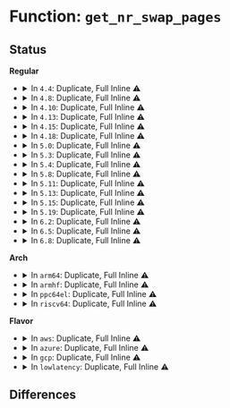 # Function: <code>get_nr_swap_pages</code>

## Status
<b>Regular</b>
<ul>
<li>
<details>
<summary>In <code>4.4</code>: Duplicate, Full Inline ⚠️</summary>

**Collision:** Static Duplication

**Inline:** Full

**Transformation:** False

**Instances:**

```
In mm/vmscan.c (ffffffff811a03f0)
Location: include/linux/swap.h:425
Inline: True
Inline callers:
  - mm/vmscan.c:pfmemalloc_watermark_ok
  - mm/vmscan.c:zone_reclaimable
  - mm/vmscan.c:shrink_lruvec
  - mm/vmscan.c:shrink_zone
```
```
In mm/mmap.c (ffffffff811c498a)
Location: include/linux/swap.h:425
Inline: True
Inline callers:
  - mm/mmap.c:__vm_enough_memory
```
```
In mm/swap_state.c (ffffffff811d26d7)
Location: include/linux/swap.h:425
Inline: True
Inline callers:
  - mm/swap_state.c:show_swap_cache_info
```
</details>
</li>
<li>
<details>
<summary>In <code>4.8</code>: Duplicate, Full Inline ⚠️</summary>

**Collision:** Static Duplication

**Inline:** Full

**Transformation:** False

**Instances:**

```
In mm/vmscan.c (ffffffff811bb759)
Location: include/linux/swap.h:395
Inline: True
Inline callers:
  - mm/vmscan.c:shrink_node
  - mm/vmscan.c:pgdat_reclaimable_pages
  - mm/vmscan.c:zone_reclaimable_pages
```
```
In mm/util.c (ffffffff811c4e91)
Location: include/linux/swap.h:395
Inline: True
Inline callers:
  - mm/util.c:__vm_enough_memory
```
```
In mm/madvise.c (ffffffff811ef4ea)
Location: include/linux/swap.h:395
Inline: True
Inline callers:
  - mm/madvise.c:SyS_madvise
```
```
In mm/swap_state.c (ffffffff811f034b)
Location: include/linux/swap.h:395
Inline: True
Inline callers:
  - mm/swap_state.c:show_swap_cache_info
```
```
In mm/memcontrol.c (ffffffff81224bdc)
Location: include/linux/swap.h:395
Inline: True
Inline callers:
  - mm/memcontrol.c:mem_cgroup_get_nr_swap_pages
```
</details>
</li>
<li>
<details>
<summary>In <code>4.10</code>: Duplicate, Full Inline ⚠️</summary>

**Collision:** Static Duplication

**Inline:** Full

**Transformation:** False

**Instances:**

```
In mm/vmscan.c (ffffffff811cbe29)
Location: include/linux/swap.h:370
Inline: True
Inline callers:
  - mm/vmscan.c:shrink_node
  - mm/vmscan.c:pgdat_reclaimable_pages
  - mm/vmscan.c:zone_reclaimable_pages
```
```
In mm/util.c (ffffffff811d4fa1)
Location: include/linux/swap.h:370
Inline: True
Inline callers:
  - mm/util.c:__vm_enough_memory
```
```
In mm/madvise.c (ffffffff811ffe6a)
Location: include/linux/swap.h:370
Inline: True
Inline callers:
  - mm/madvise.c:SyS_madvise
```
```
In mm/swap_state.c (ffffffff81200cfb)
Location: include/linux/swap.h:370
Inline: True
Inline callers:
  - mm/swap_state.c:show_swap_cache_info
```
```
In mm/memcontrol.c (ffffffff812371cc)
Location: include/linux/swap.h:370
Inline: True
Inline callers:
  - mm/memcontrol.c:mem_cgroup_get_nr_swap_pages
```
</details>
</li>
<li>
<details>
<summary>In <code>4.13</code>: Duplicate, Full Inline ⚠️</summary>

**Collision:** Static Duplication

**Inline:** Full

**Transformation:** False

**Instances:**

```
In mm/vmscan.c (ffffffff811d4963)
Location: include/linux/swap.h:385
Inline: True
Inline callers:
  - mm/vmscan.c:shrink_node
  - mm/vmscan.c:pgdat_reclaimable_pages
  - mm/vmscan.c:zone_reclaimable_pages
```
```
In mm/util.c (ffffffff811dddf1)
Location: include/linux/swap.h:385
Inline: True
Inline callers:
  - mm/util.c:__vm_enough_memory
```
```
In mm/swap_slots.c (ffffffff811ec9c3)
Location: include/linux/swap.h:385
Inline: True
Inline callers:
  - mm/swap_slots.c:get_swap_page
```
```
In mm/swap_state.c (ffffffff8120ba25)
Location: include/linux/swap.h:385
Inline: True
Inline callers:
  - mm/swap_state.c:show_swap_cache_info
```
```
In mm/memcontrol.c (ffffffff81242c8c)
Location: include/linux/swap.h:385
Inline: True
Inline callers:
  - mm/memcontrol.c:mem_cgroup_get_nr_swap_pages
```
</details>
</li>
<li>
<details>
<summary>In <code>4.15</code>: Duplicate, Full Inline ⚠️</summary>

**Collision:** Static Duplication

**Inline:** Full

**Transformation:** False

**Instances:**

```
In mm/vmscan.c (ffffffff811e9eb3)
Location: include/linux/swap.h:455
Inline: True
Inline callers:
  - mm/vmscan.c:shrink_node
  - mm/vmscan.c:pgdat_reclaimable_pages
  - mm/vmscan.c:zone_reclaimable_pages
```
```
In mm/util.c (ffffffff811f3871)
Location: include/linux/swap.h:455
Inline: True
Inline callers:
  - mm/util.c:__vm_enough_memory
```
```
In mm/swap_slots.c (ffffffff81202d23)
Location: include/linux/swap.h:455
Inline: True
Inline callers:
  - mm/swap_slots.c:get_swap_page
```
```
In mm/swap_state.c (ffffffff81225015)
Location: include/linux/swap.h:455
Inline: True
Inline callers:
  - mm/swap_state.c:show_swap_cache_info
```
```
In mm/memcontrol.c (ffffffff81262acb)
Location: include/linux/swap.h:455
Inline: True
Inline callers:
  - mm/memcontrol.c:mem_cgroup_get_nr_swap_pages
```
</details>
</li>
<li>
<details>
<summary>In <code>4.18</code>: Duplicate, Full Inline ⚠️</summary>

**Collision:** Static Duplication

**Inline:** Full

**Transformation:** False

**Instances:**

```
In mm/vmscan.c (ffffffff8120b57b)
Location: include/linux/swap.h:441
Inline: True
Inline callers:
  - mm/vmscan.c:shrink_node
  - mm/vmscan.c:zone_reclaimable_pages
```
```
In mm/util.c (ffffffff81214b89)
Location: include/linux/swap.h:441
Inline: True
Inline callers:
  - mm/util.c:__vm_enough_memory
```
```
In mm/swap_state.c (ffffffff812475d5)
Location: include/linux/swap.h:441
Inline: True
Inline callers:
  - mm/swap_state.c:show_swap_cache_info
```
```
In mm/swap_slots.c (ffffffff8124ec91)
Location: include/linux/swap.h:441
Inline: True
Inline callers:
  - mm/swap_slots.c:get_swap_page
```
```
In mm/memcontrol.c (ffffffff81286c85)
Location: include/linux/swap.h:441
Inline: True
Inline callers:
  - mm/memcontrol.c:mem_cgroup_get_nr_swap_pages
```
</details>
</li>
<li>
<details>
<summary>In <code>5.0</code>: Duplicate, Full Inline ⚠️</summary>

**Collision:** Static Duplication

**Inline:** Full

**Transformation:** False

**Instances:**

```
In mm/vmscan.c (ffffffff8121e272)
Location: include/linux/swap.h:441
Inline: True
Inline callers:
  - mm/vmscan.c:shrink_node
  - mm/vmscan.c:zone_reclaimable_pages
```
```
In mm/util.c (ffffffff81227a69)
Location: include/linux/swap.h:441
Inline: True
Inline callers:
  - mm/util.c:__vm_enough_memory
```
```
In mm/swap_state.c (ffffffff8125ba45)
Location: include/linux/swap.h:441
Inline: True
Inline callers:
  - mm/swap_state.c:show_swap_cache_info
```
```
In mm/swap_slots.c (ffffffff81263173)
Location: include/linux/swap.h:441
Inline: True
Inline callers:
  - mm/swap_slots.c:get_swap_page
```
```
In mm/memcontrol.c (ffffffff8129bb95)
Location: include/linux/swap.h:441
Inline: True
Inline callers:
  - mm/memcontrol.c:mem_cgroup_get_nr_swap_pages
```
</details>
</li>
<li>
<details>
<summary>In <code>5.3</code>: Duplicate, Full Inline ⚠️</summary>

**Collision:** Static Duplication

**Inline:** Full

**Transformation:** False

**Instances:**

```
In mm/vmscan.c (ffffffff8122d924)
Location: include/linux/swap.h:441
Inline: True
Inline callers:
  - mm/vmscan.c:shrink_node
  - mm/vmscan.c:zone_reclaimable_pages
```
```
In mm/swap_state.c (ffffffff81276bf5)
Location: include/linux/swap.h:441
Inline: True
Inline callers:
  - mm/swap_state.c:show_swap_cache_info
```
```
In mm/swap_slots.c (ffffffff8127e0e3)
Location: include/linux/swap.h:441
Inline: True
Inline callers:
  - mm/swap_slots.c:get_swap_page
```
```
In mm/memcontrol.c (ffffffff812b6d65)
Location: include/linux/swap.h:441
Inline: True
Inline callers:
  - mm/memcontrol.c:mem_cgroup_get_nr_swap_pages
```
</details>
</li>
<li>
<details>
<summary>In <code>5.4</code>: Duplicate, Full Inline ⚠️</summary>

**Collision:** Static Duplication

**Inline:** Full

**Transformation:** False

**Instances:**

```
In mm/vmscan.c (ffffffff8123bb2d)
Location: include/linux/swap.h:443
Inline: True
Inline callers:
  - mm/vmscan.c:shrink_node
  - mm/vmscan.c:zone_reclaimable_pages
```
```
In mm/swap_state.c (ffffffff812866e5)
Location: include/linux/swap.h:443
Inline: True
Inline callers:
  - mm/swap_state.c:show_swap_cache_info
```
```
In mm/swap_slots.c (ffffffff8128db33)
Location: include/linux/swap.h:443
Inline: True
Inline callers:
  - mm/swap_slots.c:get_swap_page
```
```
In mm/memcontrol.c (ffffffff812c8c35)
Location: include/linux/swap.h:443
Inline: True
Inline callers:
  - mm/memcontrol.c:mem_cgroup_get_nr_swap_pages
```
</details>
</li>
<li>
<details>
<summary>In <code>5.8</code>: Duplicate, Full Inline ⚠️</summary>

**Collision:** Static Duplication

**Inline:** Full

**Transformation:** False

**Instances:**

```
In mm/vmscan.c (ffffffff81268d1e)
Location: include/linux/swap.h:450
Inline: True
Inline callers:
  - mm/vmscan.c:shrink_node
  - mm/vmscan.c:zone_reclaimable_pages
```
```
In mm/swap_state.c (ffffffff812b8c75)
Location: include/linux/swap.h:450
Inline: True
Inline callers:
  - mm/swap_state.c:show_swap_cache_info
```
```
In mm/swap_slots.c (ffffffff812c05f3)
Location: include/linux/swap.h:450
Inline: True
Inline callers:
  - mm/swap_slots.c:get_swap_page
```
```
In mm/memcontrol.c (ffffffff812fe265)
Location: include/linux/swap.h:450
Inline: True
Inline callers:
  - mm/memcontrol.c:mem_cgroup_get_nr_swap_pages
```
</details>
</li>
<li>
<details>
<summary>In <code>5.11</code>: Duplicate, Full Inline ⚠️</summary>

**Collision:** Static Duplication

**Inline:** Full

**Transformation:** False

**Instances:**

```
In mm/vmscan.c (ffffffff81273803)
Location: include/linux/swap.h:451
Inline: True
Inline callers:
  - mm/vmscan.c:shrink_node
  - mm/vmscan.c:zone_reclaimable_pages
```
```
In mm/swap_state.c (ffffffff812c4335)
Location: include/linux/swap.h:451
Inline: True
Inline callers:
  - mm/swap_state.c:show_swap_cache_info
```
```
In mm/swap_slots.c (ffffffff812cc016)
Location: include/linux/swap.h:451
Inline: True
Inline callers:
  - mm/swap_slots.c:get_swap_page
```
```
In mm/memcontrol.c (ffffffff8130a795)
Location: include/linux/swap.h:451
Inline: True
Inline callers:
  - mm/memcontrol.c:mem_cgroup_get_nr_swap_pages
```
</details>
</li>
<li>
<details>
<summary>In <code>5.13</code>: Duplicate, Full Inline ⚠️</summary>

**Collision:** Static Duplication

**Inline:** Full

**Transformation:** False

**Instances:**

```
In mm/vmscan.c (ffffffff81278b38)
Location: include/linux/swap.h:477
Inline: True
Inline callers:
  - mm/vmscan.c:shrink_node
  - mm/vmscan.c:zone_reclaimable_pages
```
```
In mm/swap_state.c (ffffffff81bda687)
Location: include/linux/swap.h:477
Inline: True
Inline callers:
  - mm/swap_state.c:show_swap_cache_info
```
```
In mm/swap_slots.c (ffffffff812d2bc6)
Location: include/linux/swap.h:477
Inline: True
Inline callers:
  - mm/swap_slots.c:get_swap_page
```
```
In mm/memcontrol.c (ffffffff81310de5)
Location: include/linux/swap.h:477
Inline: True
Inline callers:
  - mm/memcontrol.c:mem_cgroup_get_nr_swap_pages
```
</details>
</li>
<li>
<details>
<summary>In <code>5.15</code>: Duplicate, Full Inline ⚠️</summary>

**Collision:** Static Duplication

**Inline:** Full

**Transformation:** False

**Instances:**

```
In mm/vmscan.c (ffffffff812b68c2)
Location: include/linux/swap.h:484
Inline: True
Inline callers:
  - mm/vmscan.c:shrink_node
  - mm/vmscan.c:get_scan_count
  - mm/vmscan.c:zone_reclaimable_pages
```
```
In mm/swap_state.c (ffffffff81cbe9c1)
Location: include/linux/swap.h:484
Inline: True
Inline callers:
  - mm/swap_state.c:show_swap_cache_info
```
```
In mm/swap_slots.c (ffffffff813185a6)
Location: include/linux/swap.h:484
Inline: True
Inline callers:
  - mm/swap_slots.c:get_swap_page
```
```
In mm/memcontrol.c (ffffffff8135c0c5)
Location: include/linux/swap.h:484
Inline: True
Inline callers:
  - mm/memcontrol.c:mem_cgroup_get_nr_swap_pages
```
</details>
</li>
<li>
<details>
<summary>In <code>5.19</code>: Duplicate, Full Inline ⚠️</summary>

**Collision:** Static Duplication

**Inline:** Full

**Transformation:** False

**Instances:**

```
In mm/vmscan.c (ffffffff81311d68)
Location: include/linux/swap.h:472
Inline: True
Inline callers:
  - mm/vmscan.c:shrink_node
  - mm/vmscan.c:get_scan_count
  - mm/vmscan.c:zone_reclaimable_pages
```
```
In mm/swap_state.c (ffffffff81e70b1c)
Location: include/linux/swap.h:472
Inline: True
Inline callers:
  - mm/swap_state.c:show_swap_cache_info
```
```
In mm/swap_slots.c (ffffffff81383c66)
Location: include/linux/swap.h:472
Inline: True
Inline callers:
  - mm/swap_slots.c:folio_alloc_swap
```
```
In mm/memcontrol.c (ffffffff813d5a05)
Location: include/linux/swap.h:472
Inline: True
Inline callers:
  - mm/memcontrol.c:mem_cgroup_get_nr_swap_pages
```
</details>
</li>
<li>
<details>
<summary>In <code>6.2</code>: Duplicate, Full Inline ⚠️</summary>

**Collision:** Static Duplication

**Inline:** Full

**Transformation:** False

**Instances:**

```
In mm/vmscan.c (ffffffff81385346)
Location: include/linux/swap.h:478
Inline: True
Inline callers:
  - mm/vmscan.c:shrink_node
  - mm/vmscan.c:get_scan_count
  - mm/vmscan.c:zone_reclaimable_pages
```
```
In mm/swap_state.c (ffffffff813f8565)
Location: include/linux/swap.h:478
Inline: True
Inline callers:
  - mm/swap_state.c:show_swap_cache_info
```
```
In mm/swap_slots.c (ffffffff814017af)
Location: include/linux/swap.h:478
Inline: True
Inline callers:
  - mm/swap_slots.c:folio_alloc_swap
```
```
In mm/memcontrol.c (ffffffff8145b465)
Location: include/linux/swap.h:478
Inline: True
Inline callers:
  - mm/memcontrol.c:mem_cgroup_get_nr_swap_pages
```
</details>
</li>
<li>
<details>
<summary>In <code>6.5</code>: Duplicate, Full Inline ⚠️</summary>

**Collision:** Static Duplication

**Inline:** Full

**Transformation:** False

**Instances:**

```
In mm/vmscan.c (ffffffff813b857b)
Location: include/linux/swap.h:473
Inline: True
Inline callers:
  - mm/vmscan.c:shrink_node
  - mm/vmscan.c:get_scan_count
  - mm/vmscan.c:zone_reclaimable_pages
```
```
In mm/swap_state.c (ffffffff8142b325)
Location: include/linux/swap.h:473
Inline: True
Inline callers:
  - mm/swap_state.c:show_swap_cache_info
```
```
In mm/swap_slots.c (ffffffff8143468f)
Location: include/linux/swap.h:473
Inline: True
Inline callers:
  - mm/swap_slots.c:folio_alloc_swap
```
```
In mm/memcontrol.c (ffffffff814910d5)
Location: include/linux/swap.h:473
Inline: True
Inline callers:
  - mm/memcontrol.c:mem_cgroup_get_nr_swap_pages
  - mm/memcontrol.c:__mem_cgroup_usage_unregister_event
  - mm/memcontrol.c:__mem_cgroup_usage_register_event
  - mm/memcontrol.c:__mem_cgroup_threshold
  - mm/memcontrol.c:mem_cgroup_read_u64
```
</details>
</li>
<li>
<details>
<summary>In <code>6.8</code>: Duplicate, Full Inline ⚠️</summary>

**Collision:** Static Duplication

**Inline:** Full

**Transformation:** False

**Instances:**

```
In mm/vmscan.c (ffffffff813e1614)
Location: include/linux/swap.h:465
Inline: True
Inline callers:
  - mm/vmscan.c:shrink_node
  - mm/vmscan.c:get_scan_count
  - mm/vmscan.c:zone_reclaimable_pages
```
```
In mm/swap_state.c (ffffffff81464b15)
Location: include/linux/swap.h:465
Inline: True
Inline callers:
  - mm/swap_state.c:show_swap_cache_info
```
```
In mm/swap_slots.c (ffffffff8146da89)
Location: include/linux/swap.h:465
Inline: True
Inline callers:
  - mm/swap_slots.c:folio_alloc_swap
```
```
In mm/memcontrol.c (ffffffff814c0a45)
Location: include/linux/swap.h:465
Inline: True
Inline callers:
  - mm/memcontrol.c:mem_cgroup_get_nr_swap_pages
  - mm/memcontrol.c:__mem_cgroup_usage_unregister_event
  - mm/memcontrol.c:__mem_cgroup_usage_register_event
  - mm/memcontrol.c:__mem_cgroup_threshold
  - mm/memcontrol.c:mem_cgroup_read_u64
```
</details>
</li>
</ul>
<b>Arch</b>
<ul>
<li>
<details>
<summary>In <code>arm64</code>: Duplicate, Full Inline ⚠️</summary>

**Collision:** Static Duplication

**Inline:** Full

**Transformation:** False

**Instances:**

```
In mm/vmscan.c (ffff8000102ccc28)
Location: include/linux/swap.h:443
Inline: True
Inline callers:
  - mm/vmscan.c:shrink_node
  - mm/vmscan.c:zone_reclaimable_pages
```
```
In mm/swap_state.c (ffff800010320e6c)
Location: include/linux/swap.h:443
Inline: True
Inline callers:
  - mm/swap_state.c:show_swap_cache_info
```
```
In mm/swap_slots.c (ffff800010329e48)
Location: include/linux/swap.h:443
Inline: True
Inline callers:
  - mm/swap_slots.c:get_swap_page
```
```
In mm/memcontrol.c (ffff80001036bb00)
Location: include/linux/swap.h:443
Inline: True
Inline callers:
  - mm/memcontrol.c:mem_cgroup_get_nr_swap_pages
```
</details>
</li>
<li>
<details>
<summary>In <code>armhf</code>: Duplicate, Full Inline ⚠️</summary>

**Collision:** Static Duplication

**Inline:** Full

**Transformation:** False

**Instances:**

```
In mm/vmscan.c (c04f6a44)
Location: include/linux/swap.h:443
Inline: True
Inline callers:
  - mm/vmscan.c:shrink_node
  - mm/vmscan.c:zone_reclaimable_pages
```
```
In mm/swap_state.c (c05397bc)
Location: include/linux/swap.h:443
Inline: True
Inline callers:
  - mm/swap_state.c:show_swap_cache_info
```
```
In mm/swap_slots.c (c05406d0)
Location: include/linux/swap.h:443
Inline: True
Inline callers:
  - mm/swap_slots.c:get_swap_page
```
```
In mm/memcontrol.c (c055d170)
Location: include/linux/swap.h:443
Inline: True
Inline callers:
  - mm/memcontrol.c:mem_cgroup_get_nr_swap_pages
```
</details>
</li>
<li>
<details>
<summary>In <code>ppc64el</code>: Duplicate, Full Inline ⚠️</summary>

**Collision:** Static Duplication

**Inline:** Full

**Transformation:** False

**Instances:**

```
In mm/vmscan.c (c00000000038a474)
Location: include/linux/swap.h:443
Inline: True
Inline callers:
  - mm/vmscan.c:shrink_node
  - mm/vmscan.c:zone_reclaimable_pages
```
```
In mm/swap_state.c (c0000000003f62f4)
Location: include/linux/swap.h:443
Inline: True
Inline callers:
  - mm/swap_state.c:show_swap_cache_info
```
```
In mm/swap_slots.c (c000000000400b50)
Location: include/linux/swap.h:443
Inline: True
Inline callers:
  - mm/swap_slots.c:get_swap_page
```
```
In mm/memcontrol.c (c00000000045b790)
Location: include/linux/swap.h:443
Inline: True
Inline callers:
  - mm/memcontrol.c:mem_cgroup_get_nr_swap_pages
```
</details>
</li>
<li>
<details>
<summary>In <code>riscv64</code>: Duplicate, Full Inline ⚠️</summary>

**Collision:** Static Duplication

**Inline:** Full

**Transformation:** False

**Instances:**

```
In mm/vmscan.c (ffffffe0001eb5ea)
Location: include/linux/swap.h:443
Inline: True
Inline callers:
  - mm/vmscan.c:shrink_node
  - mm/vmscan.c:zone_reclaimable_pages
```
```
In mm/swap_state.c (ffffffe000222366)
Location: include/linux/swap.h:443
Inline: True
Inline callers:
  - mm/swap_state.c:show_swap_cache_info
```
```
In mm/swap_slots.c (ffffffe00022914c)
Location: include/linux/swap.h:443
Inline: True
Inline callers:
  - mm/swap_slots.c:get_swap_page
```
```
In mm/memcontrol.c (ffffffe0002490f6)
Location: include/linux/swap.h:443
Inline: True
Inline callers:
  - mm/memcontrol.c:mem_cgroup_get_nr_swap_pages
```
</details>
</li>
</ul>
<b>Flavor</b>
<ul>
<li>
<details>
<summary>In <code>aws</code>: Duplicate, Full Inline ⚠️</summary>

**Collision:** Static Duplication

**Inline:** Full

**Transformation:** False

**Instances:**

```
In mm/vmscan.c (ffffffff8123417d)
Location: include/linux/swap.h:443
Inline: True
Inline callers:
  - mm/vmscan.c:shrink_node
  - mm/vmscan.c:zone_reclaimable_pages
```
```
In mm/swap_state.c (ffffffff8127ed35)
Location: include/linux/swap.h:443
Inline: True
Inline callers:
  - mm/swap_state.c:show_swap_cache_info
```
```
In mm/swap_slots.c (ffffffff81286113)
Location: include/linux/swap.h:443
Inline: True
Inline callers:
  - mm/swap_slots.c:get_swap_page
```
```
In mm/memcontrol.c (ffffffff812c1215)
Location: include/linux/swap.h:443
Inline: True
Inline callers:
  - mm/memcontrol.c:mem_cgroup_get_nr_swap_pages
```
</details>
</li>
<li>
<details>
<summary>In <code>azure</code>: Duplicate, Full Inline ⚠️</summary>

**Collision:** Static Duplication

**Inline:** Full

**Transformation:** False

**Instances:**

```
In mm/vmscan.c (ffffffff812271ed)
Location: include/linux/swap.h:443
Inline: True
Inline callers:
  - mm/vmscan.c:shrink_node
  - mm/vmscan.c:zone_reclaimable_pages
```
```
In mm/swap_state.c (ffffffff81270b65)
Location: include/linux/swap.h:443
Inline: True
Inline callers:
  - mm/swap_state.c:show_swap_cache_info
```
```
In mm/swap_slots.c (ffffffff81277f73)
Location: include/linux/swap.h:443
Inline: True
Inline callers:
  - mm/swap_slots.c:get_swap_page
```
```
In mm/memcontrol.c (ffffffff812b2265)
Location: include/linux/swap.h:443
Inline: True
Inline callers:
  - mm/memcontrol.c:mem_cgroup_get_nr_swap_pages
```
</details>
</li>
<li>
<details>
<summary>In <code>gcp</code>: Duplicate, Full Inline ⚠️</summary>

**Collision:** Static Duplication

**Inline:** Full

**Transformation:** False

**Instances:**

```
In mm/vmscan.c (ffffffff81231f1d)
Location: include/linux/swap.h:443
Inline: True
Inline callers:
  - mm/vmscan.c:shrink_node
  - mm/vmscan.c:zone_reclaimable_pages
```
```
In mm/swap_state.c (ffffffff8127cad5)
Location: include/linux/swap.h:443
Inline: True
Inline callers:
  - mm/swap_state.c:show_swap_cache_info
```
```
In mm/swap_slots.c (ffffffff81283f23)
Location: include/linux/swap.h:443
Inline: True
Inline callers:
  - mm/swap_slots.c:get_swap_page
```
```
In mm/memcontrol.c (ffffffff812bf025)
Location: include/linux/swap.h:443
Inline: True
Inline callers:
  - mm/memcontrol.c:mem_cgroup_get_nr_swap_pages
```
</details>
</li>
<li>
<details>
<summary>In <code>lowlatency</code>: Duplicate, Full Inline ⚠️</summary>

**Collision:** Static Duplication

**Inline:** Full

**Transformation:** False

**Instances:**

```
In mm/vmscan.c (ffffffff8124137d)
Location: include/linux/swap.h:443
Inline: True
Inline callers:
  - mm/vmscan.c:shrink_node
  - mm/vmscan.c:zone_reclaimable_pages
```
```
In mm/swap_state.c (ffffffff8128c6a5)
Location: include/linux/swap.h:443
Inline: True
Inline callers:
  - mm/swap_state.c:show_swap_cache_info
```
```
In mm/swap_slots.c (ffffffff81293c03)
Location: include/linux/swap.h:443
Inline: True
Inline callers:
  - mm/swap_slots.c:get_swap_page
```
```
In mm/memcontrol.c (ffffffff812cfa95)
Location: include/linux/swap.h:443
Inline: True
Inline callers:
  - mm/memcontrol.c:mem_cgroup_get_nr_swap_pages
```
</details>
</li>
</ul>

## Differences
